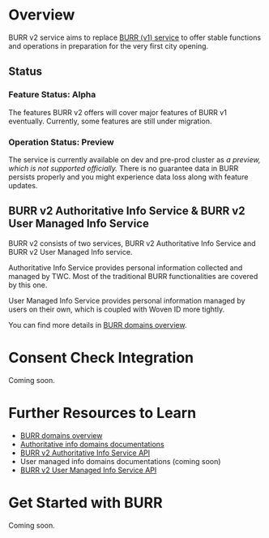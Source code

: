 # Overview

BURR v2 service aims to replace [BURR (v1)
service](https://developer.woven-city.toyota/docs/default/Component/brr-service)
to offer stable functions and operations in preparation for the very first city
opening.

## Status

### Feature Status: Alpha

The features BURR v2 offers will cover major features of BURR v1 eventually.
Currently, some features are still under migration.

### Operation Status: Preview

The service is currently available on dev and pre-prod cluster as *a preview,
which is not supported officially.* There is no guarantee data in BURR persists
properly and you might experience data loss along with feature updates.

## BURR v2 Authoritative Info Service & BURR v2 User Managed Info Service

BURR v2 consists of two services, BURR v2 Authoritative Info Service and BURR v2 User Managed Info service.

Authoritative Info Service provides personal information collected and managed by TWC. Most of the traditional BURR functionalities are covered by this one.

User Managed Info Service provides personal information managed by users on their own, which is coupled with Woven ID more tightly.

You can find more details in [BURR domains overview](./01-burr-domains-overview.md).

# Consent Check Integration

Coming soon.

# Further Resources to Learn

- [BURR domains overview](./01-burr-domains-overview.md)
- [Authoritative info domains documentations](./domains-authoritative-info/README.md)
- [BURR v2 Authoritative Info Service API](https://developer.woven-city.toyota/catalog/default/api/burr-core-v2/definition)
- User managed info domains documentations (coming soon)
- [BURR v2 User Managed Info Service API](https://developer.woven-city.toyota/catalog/default/api/burr-umi/definition)

# Get Started with BURR

Coming soon.
